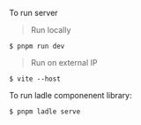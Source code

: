 To run server

> Run locally

```
$ pnpm run dev
```

> Run on external IP

```
$ vite --host
```

To run ladle componenent library:

```
$ pnpm ladle serve
```
